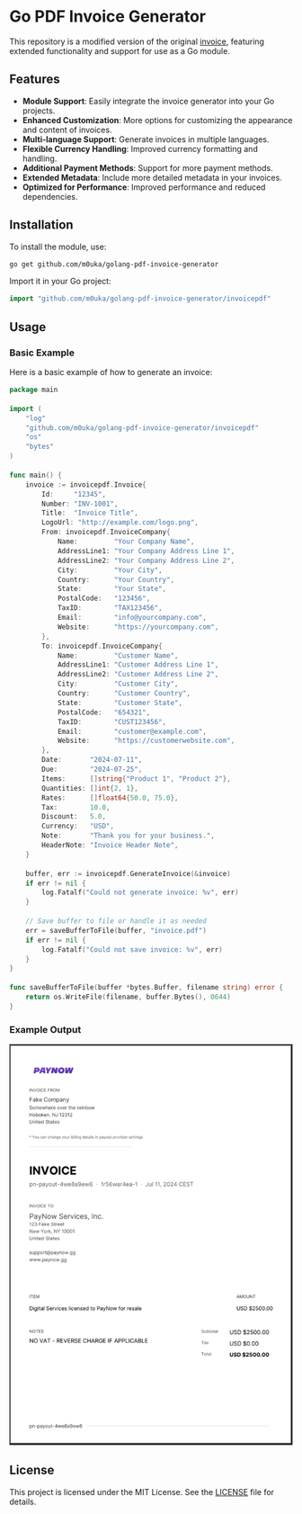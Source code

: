 # Go PDF Invoice Generator

This repository is a modified version of the original [invoice](https://github.com/maaslalani/invoice), featuring extended functionality and support for use as a Go module.

## Features

- **Module Support**: Easily integrate the invoice generator into your Go projects.
- **Enhanced Customization**: More options for customizing the appearance and content of invoices.
- **Multi-language Support**: Generate invoices in multiple languages.
- **Flexible Currency Handling**: Improved currency formatting and handling.
- **Additional Payment Methods**: Support for more payment methods.
- **Extended Metadata**: Include more detailed metadata in your invoices.
- **Optimized for Performance**: Improved performance and reduced dependencies.

## Installation

To install the module, use:

```bash
go get github.com/m0uka/golang-pdf-invoice-generator
```

Import it in your Go project:

```go
import "github.com/m0uka/golang-pdf-invoice-generator/invoicepdf"
```

## Usage

### Basic Example

Here is a basic example of how to generate an invoice:

```go
package main

import (
    "log"
    "github.com/m0uka/golang-pdf-invoice-generator/invoicepdf"
    "os"
    "bytes"
)

func main() {
    invoice := invoicepdf.Invoice{
        Id:     "12345",
        Number: "INV-1001",
        Title:  "Invoice Title",
        LogoUrl: "http://example.com/logo.png",
        From: invoicepdf.InvoiceCompany{
            Name:         "Your Company Name",
            AddressLine1: "Your Company Address Line 1",
            AddressLine2: "Your Company Address Line 2",
            City:         "Your City",
            Country:      "Your Country",
            State:        "Your State",
            PostalCode:   "123456",
            TaxID:        "TAX123456",
            Email:        "info@yourcompany.com",
            Website:      "https://yourcompany.com",
        },
        To: invoicepdf.InvoiceCompany{
            Name:         "Customer Name",
            AddressLine1: "Customer Address Line 1",
            AddressLine2: "Customer Address Line 2",
            City:         "Customer City",
            Country:      "Customer Country",
            State:        "Customer State",
            PostalCode:   "654321",
            TaxID:        "CUST123456",
            Email:        "customer@example.com",
            Website:      "https://customerwebsite.com",
        },
        Date:       "2024-07-11",
        Due:        "2024-07-25",
        Items:      []string{"Product 1", "Product 2"},
        Quantities: []int{2, 1},
        Rates:      []float64{50.0, 75.0},
        Tax:        10.0,
        Discount:   5.0,
        Currency:   "USD",
        Note:       "Thank you for your business.",
        HeaderNote: "Invoice Header Note",
    }

    buffer, err := invoicepdf.GenerateInvoice(&invoice)
    if err != nil {
        log.Fatalf("Could not generate invoice: %v", err)
    }

    // Save buffer to file or handle it as needed
    err = saveBufferToFile(buffer, "invoice.pdf")
    if err != nil {
        log.Fatalf("Could not save invoice: %v", err)
    }
}

func saveBufferToFile(buffer *bytes.Buffer, filename string) error {
    return os.WriteFile(filename, buffer.Bytes(), 0644)
}
```

### Example Output

![Example Invoice](example.png)

## License

This project is licensed under the MIT License. See the [LICENSE](LICENSE) file for details.